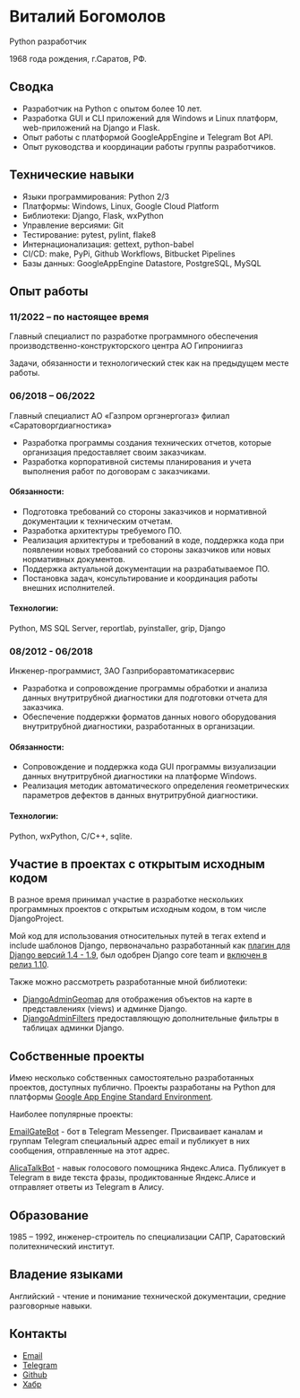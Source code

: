 # Виталий Богомолов

Python разработчик

1968 года рождения, г.Саратов, РФ.

## Сводка

- Разработчик на Python с опытом более 10 лет.
- Разработка GUI и CLI приложений для Windows и Linux платформ, web-приложений на Django и Flask.
- Опыт работы с платформой GoogleAppEngine и Telegram Bot API.
- Опыт руководства и координации работы группы разработчиков.


## Технические навыки

- Языки программирования: Python 2/3
- Платформы: Windows, Linux, Google Cloud Platform
- Библиотеки: Django, Flask, wxPython
- Управление версиями: Git
- Тестирование: pytest, pylint, flake8
- Интернационализация: gettext, python-babel
- CI/CD: make, PyPi, Github Workflows, Bitbucket Pipelines
- Базы данных: GoogleAppEngine Datastore, PostgreSQL, MySQL


## Опыт работы

### 11/2022 – по настоящее время
Главный специалист по разработке программного обеспечения производственно-конструкторского центра АО Гипрониигаз

Задачи, обязанности и технологический стек как на предыдущем месте работы.

### 06/2018 – 06/2022
Главный специалист АО «Газпром оргэнергогаз» филиал «Саратоворгдиагностика»

- Разработка программы создания технических отчетов, которые организация предоставляет своим заказчикам.
- Разработка корпоративной системы планирования и учета выполнения работ по договорам с заказчиками.

#### Обязанности:

- Подготовка требований со стороны заказчиков и нормативной документации к техническим отчетам.
- Разработка архитектуры требуемого ПО.
- Реализация архитектуры и требований в коде, поддержка кода при появлении новых требований со стороны заказчиков или новых нормативных документов.
- Поддержка актуальной документации на разрабатываемое ПО.
- Постановка задач, консультирование и координация работы внешних исполнителей.

#### Технологии: 

Python, MS SQL Server, reportlab, pyinstaller, grip, Django

### 08/2012 - 06/2018
Инженер-программист, ЗАО Газприборавтоматикасервис

- Разработка и сопровождение программы обработки и анализа данных внутритрубной диагностики для подготовки отчета для заказчика.
- Обеспечение поддержки форматов данных нового оборудования внутритрубной диагностики, разработанных в организации.

#### Обязанности:

- Сопровождение и поддержка кода GUI программы визуализации данных внутритрубной диагностики на платформе Windows.
- Реализация методик автоматического определения геометрических параметров дефектов в данных внутритрубной диагностики.

#### Технологии: 

Python, wxPython, C/C++, sqlite.


## Участие в проектах с открытым исходным кодом

В разное время принимал участие в разработке нескольких программных проектов с открытым исходным кодом, в том числе DjangoProject. 

Мой код для использования относительных путей в тегах extend и include шаблонов Django, первоначально разработанный как [плагин для Django версий 1.4 - 1.9](https://github.com/vb64/django.templates.relative.path), был одобрен Django core team и [включен в релиз 1.10](https://github.com/django/django/commit/aec4f97555cbfc9d14d698f61d43a478f5911661).

Также можно рассмотреть разработанные мной библиотеки:

- [DjangoAdminGeomap](https://github.com/vb64/django.admin.geomap) для отображения объектов на карте в представлениях (views) и админке Django.
- [DjangoAdminFilters](https://github.com/vb64/django.admin.filters) предоставляющую дополнительные фильтры в таблицах админки Django.


## Собственные проекты

Имею несколько собственных самостоятельно разработанных проектов, доступных публично. Проекты разработаны на Python для платформы [Google App Engine Standard Environment](https://cloud.google.com/appengine/docs/standard/).

Наиболее популярные проекты:

[EmailGateBot](https://vb64.github.io/telegram.email.notify/docs/ru/guide.html) - бот в Telegram Messenger. Присваивает каналам и группам Telegram специальный адрес email и публикует в них сообщения, отправленные на этот адрес.

[AlicaTalkBot](https://zen.yandex.ru/media/id/5a7c88094bf16140b018eb53/razgovor-s-telegoi-iandeksalisa-i-telegram-5cdbef3273f29b00b2d98a13) - навык голосового помощника Яндекс.Алиса. Публикует в Telegram в виде текста фразы, продиктованные Яндекс.Алисе и отправляет ответы из Telegram в Алису.


## Образование

1985 – 1992, инженер-строитель по специализации САПР, Саратовский политехнический институт.


## Владение языками

Английский - чтение и понимание технической документации, средние разговорные навыки.

## Контакты

- [Email](mailto:mail@vitaly-bogomolov.ru)
- [Telegram](https://t.me/vvb64)
- [Github](https://github.com/vb64)
- [Хабр](https://habr.com/ru/users/vb64/)
